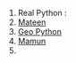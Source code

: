 1. Real Python :[](https://realpython.com/learning-paths/)
2. [Mateen](https://python.maateen.me/)
3. [Geo Python](https://geo-python.github.io/site/notebooks/L3/gcp-3-pep8.html)
4. [Mamun](https://www.youtube.com/@MamunTech/playlists)
5. 